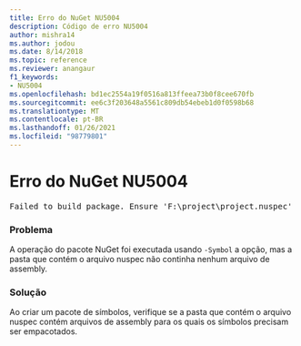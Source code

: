 ```yaml
---
title: Erro do NuGet NU5004
description: Código de erro NU5004
author: mishra14
ms.author: jodou
ms.date: 8/14/2018
ms.topic: reference
ms.reviewer: anangaur
f1_keywords:
- NU5004
ms.openlocfilehash: bd1ec2554a19f0516a813ffeea73b0f8cee670fb
ms.sourcegitcommit: ee6c3f203648a5561c809db54ebeb1d0f0598b68
ms.translationtype: MT
ms.contentlocale: pt-BR
ms.lasthandoff: 01/26/2021
ms.locfileid: "98779801"
---
```

# <a name="nuget-error-nu5004"></a>Erro do NuGet NU5004
<pre>Failed to build package. Ensure 'F:\project\project.nuspec' includes assembly files. For help on building symbols package, visit http://docs.nuget.org/.</pre>

### <a name="issue"></a>Problema

A operação do pacote NuGet foi executada usando `-Symbol` a opção, mas a pasta que contém o arquivo nuspec não continha nenhum arquivo de assembly. 


### <a name="solution"></a>Solução

Ao criar um pacote de símbolos, verifique se a pasta que contém o arquivo nuspec contém arquivos de assembly para os quais os símbolos precisam ser empacotados.

